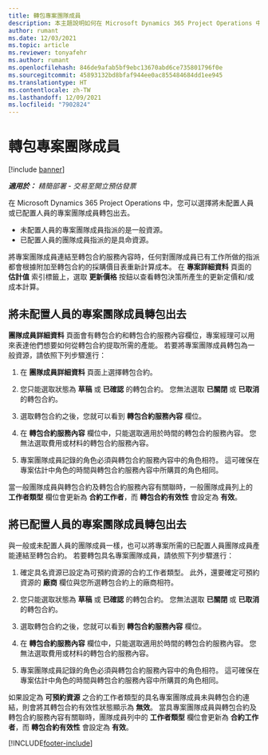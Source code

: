 ```yaml
---
title: 轉包專案團隊成員
description: 本主題說明如何在 Microsoft Dynamics 365 Project Operations 中轉包專案團隊成員。
author: rumant
ms.date: 12/03/2021
ms.topic: article
ms.reviewer: tonyafehr
ms.author: rumant
ms.openlocfilehash: 846de9afab5bf9ebc13670abd6ce735801796f0e
ms.sourcegitcommit: 45893132bd8bfaf944ee0ac855484684dd1ee945
ms.translationtype: HT
ms.contentlocale: zh-TW
ms.lasthandoff: 12/09/2021
ms.locfileid: "7902824"
---
```

# <a name="subcontracting-project-team-members"></a>轉包專案團隊成員

[!include [banner](../../includes/dataverse-preview.md)]

_**適用於：** 精簡部署 - 交易至開立預估發票_

在 Microsoft Dynamics 365 Project Operations 中，您可以選擇將未配置人員或已配置人員的專案團隊成員轉包出去。

- 未配置人員的專案團隊成員指派的是一般資源。
- 已配置人員的團隊成員指派的是具命資源。

將專案團隊成員連結至轉包合約服務內容時，任何對團隊成員已有工作所做的指派都會根據附加至轉包合約的採購價目表重新計算成本。  在 **專案詳細資料** 頁面的 **估計值** 索引標籤上，選取 **更新價格** 按鈕以查看轉包決策所產生的更新定價和/或成本計算。 

## <a name="subcontracting-an-unstaffed-project-team-member"></a>將未配置人員的專案團隊成員轉包出去
**團隊成員詳細資料** 頁面會有轉包合約和轉包合約服務內容欄位，專案經理可以用來表達他們想要如何從轉包合約提取所需的產能。 若要將專案團隊成員轉包為一般資源，請依照下列步驟進行：

1.  在 **團隊成員詳細資料** 頁面上選擇轉包合約。

2.  您只能選取狀態為 **草稿** 或 **已確認** 的轉包合約。 您無法選取 **已關閉** 或 **已取消** 的轉包合約。 

3.  選取轉包合約之後，您就可以看到 **轉包合約服務內容** 欄位。

4.  在 **轉包合約服務內容** 欄位中，只能選取適用於時間的轉包合約服務內容。 您無法選取費用或材料的轉包合約服務內容。

5.  專案團隊成員記錄的角色必須與轉包合約服務內容中的角色相符。 這可確保在專案估計中角色的時間與轉包合約服務內容中所購買的角色相同。 

當一般團隊成員與轉包合約及轉包合約服務內容有關聯時，一般團隊成員列上的 **工作者類型** 欄位會更新為 **合約工作者**，而 **轉包合約有效性** 會設定為 **有效**。

## <a name="subcontracting-a-staffed-project-team-member"></a>將已配置人員的專案團隊成員轉包出去
與一般或未配置人員的團隊成員一樣，也可以將專案所需的已配置人員團隊成員產能連結至轉包合約。 若要轉包具名專案團隊成員，請依照下列步驟進行：

1.  確定具名資源已設定為可預約資源的合約工作者類型。 此外，還要確定可預約資源的 **廠商** 欄位與您所選轉包合約上的廠商相符。 

2.  您只能選取狀態為 **草稿** 或 **已確認** 的轉包合約。 您無法選取 **已關閉** 或 **已取消** 的轉包合約。 

3.  選取轉包合約之後，您就可以看到 **轉包合約服務內容** 欄位。

4.  在 **轉包合約服務內容** 欄位中，只能選取適用於時間的轉包合約服務內容。 您無法選取費用或材料的轉包合約服務內容。

5.  專案團隊成員記錄的角色必須與轉包合約服務內容中的角色相符。 這可確保在專案估計中角色的時間與轉包合約服務內容中所購買的角色相同。 

如果設定為 **可預約資源** 之合約工作者類型的具名專案團隊成員未與轉包合約連結，則會將其轉包合約有效性狀態顯示為 **無效**。 當具專案團隊成員與轉包合約及轉包合約服務內容有關聯時，團隊成員列中的 **工作者類型** 欄位會更新為 **合約工作者**，而 **轉包合約有效性** 會設定為 **有效**。

[!INCLUDE[footer-include](../../includes/footer-banner.md)]

